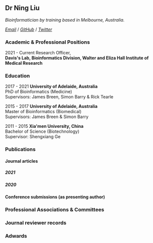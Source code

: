## Dr Ning Liu

*Bioinformatician by training based in Melbourne, Australia.*

*[Email](liu.n@wehi.edu.au)* / *[GitHub](https://github.com/ningbioinfostruggling)* / *[Twitter](https://twitter.com/lnly0311)*

### Academic & Professional Positions

2021 - Current Research Officer,  
**Davis's Lab, Bioinformatics Division, Walter and Eliza Hall Institute of Medical Research**

### Education

2017 - 2021 **University of Adelaide, Australia**  
PhD of Bioinformatics (Medicine)  
Supervisors: James Breen, Simon Barry & Rick Tearle

2015 - 2017 **University of Adelaide, Australia**  
Master of Bioinformatics (Biomedical)  
Supervisors: James Breen & Simon Barry

2011 - 2015 **Xia'men University, China**  
Bachelor of Science (Biotechnology)  
Supervisor: Shengxiang Ge

### Publications

#### Journal articles

##### 2021

##### 2020

#### Conference submissions (as presenting author)

### Professional Associations & Committees

### Journal reviewer records

### Adwards


